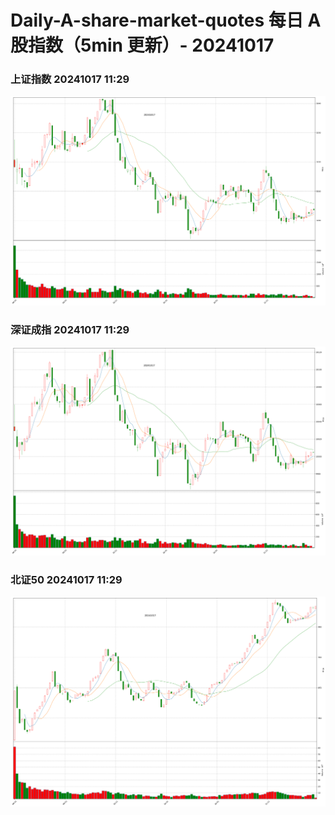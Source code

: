 
# Daily-A-share-market-quotes 每日 A 股指数（5min 更新）- 20241017

### 上证指数 20241017 11:29
![](./fig/2024/10/20241017-sh000001.png)

### 深证成指 20241017 11:29
![](./fig/2024/10/20241017-sz399001.png)

### 北证50 20241017 11:29
![](./fig/2024/10/20241017-bj899050.png)
